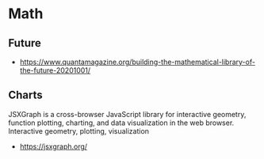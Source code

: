 # Math

## Future

* https://www.quantamagazine.org/building-the-mathematical-library-of-the-future-20201001/

## Charts

JSXGraph is a cross-browser JavaScript library for interactive geometry, function plotting, charting, and data visualization in the web browser. Interactive geometry, plotting, visualization
* https://jsxgraph.org/